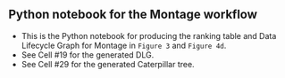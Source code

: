 ## Python notebook for the Montage workflow
- This is the Python notebook for producing the ranking table and Data Lifecycle Graph for Montage in `Figure 3` and `Figure 4d`. 
- See Cell #19 for the generated DLG.
- See Cell #29 for the generated Caterpillar tree. 
